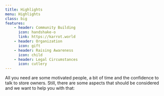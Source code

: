 ```yaml
---
title: Highlights
menu: Highlights
class: big
features:
    - header: Community Building
      icon: handshake-o
      link: https://karrot.world
    - header: Organization
      icon: gift
    - header: Raising Awareness
      icon: child
    - header: Legal Circumstances
      icon: cutlery
---
```


All you need are some motivated people, a bit of time and the confidence to talk to store owners. Still, there are some aspects that should be considered and we want to help you with that:
